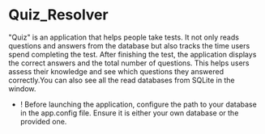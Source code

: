 # Quiz_Resolver
"Quiz" is an application that helps people take tests. It not only reads questions and answers from the database but also tracks the time users spend completing the test. After finishing the test, the application displays the correct answers and the total number of questions. This helps users assess their knowledge and see which questions they answered correctly.You can also see all the read databases from SQLite in the window.


- ! Before launching the application, configure the path to your database in the app.config file. Ensure it is either your own database or the provided one.

